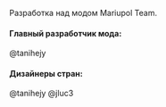 Разработка над модом Mariupol Team.

#### Главный разработчик мода:
@tanihejy

#### Дизайнеры стран:
@tanihejy @jluc3 
